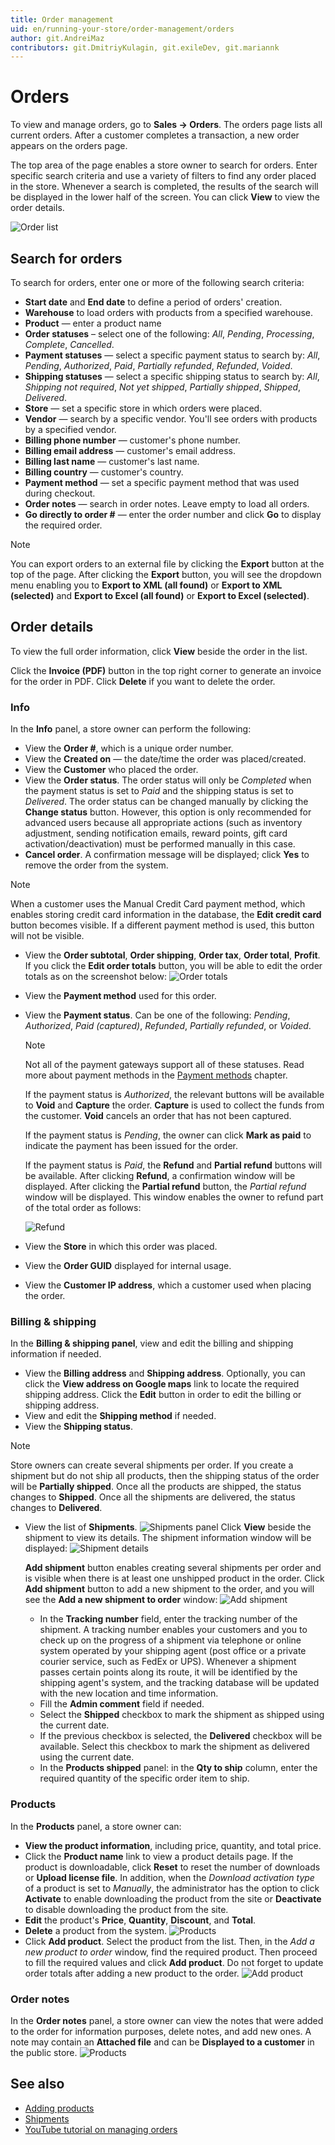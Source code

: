 ```yaml
---
title: Order management
uid: en/running-your-store/order-management/orders
author: git.AndreiMaz
contributors: git.DmitriyKulagin, git.exileDev, git.mariannk
---
```


# Orders

To view and manage orders, go to **Sales → Orders**. The orders page lists all current orders. After a customer completes a transaction, a new order appears on the orders page.

The top area of the page enables a store owner to search for orders. Enter specific search criteria and use a variety of filters to find any order placed in the store. Whenever a search is completed, the results of the search will be displayed in the lower half of the screen. You can click **View** to view the order details.

![Order list](_static/orders/search.jpg)

## Search for orders
To search for orders, enter one or more of the following search criteria:

* **Start date** and **End date** to define a period of orders' creation.
* **Warehouse** to load orders with products from a specified warehouse.
* **Product** — enter a product name
* **Order statuses** – select one of the following: *All*, *Pending*, *Processing*, *Complete*, *Cancelled*.
* **Payment statuses** — select a specific payment status to search by: *All*, *Pending*, *Authorized*, *Paid*, *Partially refunded*, *Refunded*, *Voided*.
* **Shipping statuses** — select a specific shipping status to search by: *All*, *Shipping not required*, *Not yet shipped*, *Partially shipped*, *Shipped*, *Delivered*.
* **Store** — set a specific store in which orders were placed.
* **Vendor** — search by a specific vendor. You'll see orders with products by a specified vendor.
* **Billing phone number** — customer's phone number.
* **Billing email address** — customer's email address.
* **Billing last name** — customer's last name.
* **Billing country** — customer's country.
* **Payment method**  — set a specific payment method that was used during checkout.
* **Order notes** — search in order notes. Leave empty to load all orders.
* **Go directly to order #** — enter the order number and click **Go** to display the required order.

> [!NOTE]
> 
> You can export orders to an external file by clicking the **Export** button at the top of the page. After clicking the **Export** button, you will see the dropdown menu enabling you to **Export to XML (all found)** or **Export to XML (selected)** and **Export to Excel (all found)** or **Export to Excel (selected)**.

## Order details
To view the full order information, click **View** beside the order in the list.

Click the **Invoice (PDF)** button in the top right corner to generate an invoice for the order in PDF. Click **Delete** if you want to delete the order.

### Info

In the **Info** panel, a store owner can perform the following:
* View the **Order #**, which is a unique order number.
* View the **Created on** — the date/time the order was placed/created.
* View the **Customer** who placed the order.
* View the **Order status**. The order status will only be *Completed* when the payment status is set to *Paid* and the shipping status is set to *Delivered*. The order status can be changed manually by clicking the **Change status** button. However, this option is only recommended for advanced users because all appropriate actions (such as inventory adjustment, sending notification emails, reward points, gift card activation/deactivation) must be performed manually in this case.
* **Cancel order**. A confirmation message will be displayed; click **Yes** to remove the order from the system.

> [!NOTE]
> 
> When a customer uses the Manual Credit Card payment method, which enables storing credit card information in the database, the **Edit credit card** button becomes visible. If a different payment method is used, this button will not be visible.

* View the **Order subtotal**, **Order shipping**, **Order tax**, **Order total**, **Profit**. If you click the **Edit order totals** button, you will be able to edit the order totals as on the screenshot below:
	![Order totals](_static/orders/edit-totals.jpg)

* View the **Payment method** used for this order.
* View the **Payment status**. Can be one of the following: *Pending*, *Authorized*, *Paid (captured)*, *Refunded*, *Partially refunded*, or *Voided*.
	> [!NOTE]
	> 
	> Not all of the payment gateways support all of these statuses. Read more about payment methods in the [Payment methods](xref:en/getting-started/configure-payments/payment-methods/index) chapter.

	If the payment status is *Authorized*, the relevant buttons will be available to **Void** and **Capture** the order. **Capture** is used to collect the funds from the customer. **Void** cancels an order that has not been captured. 
	
	If the payment status is *Pending*, the owner can click **Mark as paid** to indicate the payment has been issued for the order. 
	
	If the payment status is *Paid*, the **Refund** and **Partial refund** buttons will be available. After clicking **Refund**, a confirmation window will be displayed. After clicking the **Partial refund** button, the *Partial refund* window will be displayed. This window enables the owner to refund part of the total order as follows:

	![Refund](_static/orders/refund.png)
	
* View the **Store** in which this order was placed.
* View the **Order GUID** displayed for internal usage.
* View the **Customer IP address**, which a customer used when placing the order.
 
### Billing & shipping
In the **Billing & shipping panel**, view and edit the billing and shipping information if needed. 

* View the **Billing address** and **Shipping address**. Optionally, you can click the **View address on Google maps** link to locate the required shipping address. Click the **Edit** button in order to edit the billing or shipping address.
* View and edit the **Shipping method** if needed.
* View the **Shipping status**.

> [!NOTE]
> 
> Store owners can create several shipments per order. If you create a shipment but do not ship all products, then the shipping status of the order will be **Partially shipped**. Once all the products are shipped, the status changes to **Shipped**. Once all the shipments are delivered, the status changes to **Delivered**.

* View the list of **Shipments**. 
	![Shipments panel](_static/orders/shipments.jpg)
	Click **View** beside the shipment to view its details. The shipment information window will be displayed: 
	![Shipment details](_static/orders/shipment-details.jpg)

	**Add shipment** button enables creating several shipments per order and is visible when there is at least one unshipped product in the order. Click **Add shipment** button to add a new shipment to the order, and you will see the **Add a new shipment to order** window: 
		![Add shipment](_static/orders/add-shipment.jpg)
		
	* In the **Tracking number** field, enter the tracking number of the shipment. A tracking number enables your customers and you to check up on the progress of a shipment via telephone or online system operated by your shipping agent (post office or a private courier service, such as FedEx or UPS). Whenever a shipment passes certain points along its route, it will be identified by the shipping agent's system, and the tracking database will be updated with the new location and time information.
	* Fill the **Admin comment** field if needed.
	* Select the **Shipped** checkbox to mark the shipment as shipped using the current date.
	* If the previous checkbox is selected, the **Delivered** checkbox will be available. Select this checkbox to mark the shipment as delivered using the current date.
	* In the **Products shipped** panel: in the **Qty to ship** column, enter the required quantity of the specific order item to ship.

### Products
In the **Products** panel, a store owner can:
* **View the product information**, including price, quantity, and total price.
* Click the **Product name** link to view a product details page. If the product is downloadable, click **Reset** to reset the number of downloads or **Upload license file**. In addition, when the *Download activation type* of a product is set to *Manually*, the administrator has the option to click **Activate** to enable downloading the product from the site or **Deactivate** to disable downloading the product from the site.
* **Edit** the product's **Price**, **Quantity**, **Discount**, and **Total**.
* **Delete** a product from the system.
	![Products](_static/orders/products.jpg)
* Click **Add product**. Select the product from the list. Then, in the *Add a new product to order* window, find the required product. Then proceed to fill the required values and click **Add product**. Do not forget to update order totals after adding a new product to the order.
	![Add product](_static/orders/add-product.jpg)

### Order notes
In the **Order notes** panel, a store owner can view the notes that were added to the order for information purposes, delete notes, and add new ones. A note may contain an **Attached file** and can be **Displayed to a customer** in the public store.
![Products](_static/orders/note.jpg)


## See also

* [Adding products](xref:en/running-your-store/catalog/products/add-products)
* [Shipments](xref:en/running-your-store/order-management/shipping-management)
* [YouTube tutorial on managing orders](https://www.youtube.com/watch?v=z6TUJOO3gVg&index=5&list=PLnL_aDfmRHwsbhj621A-RFb1KnzeFxYz4)
